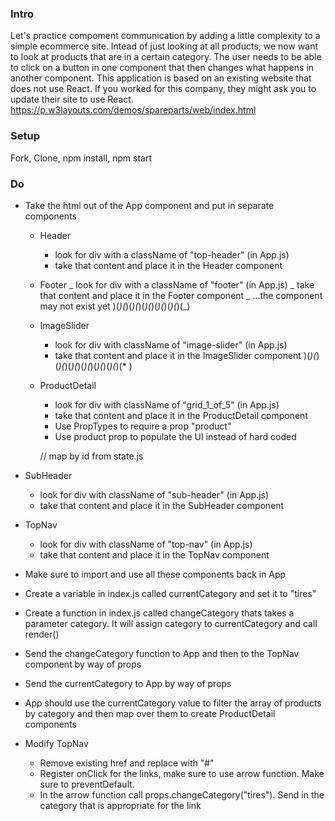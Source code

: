 ### Intro

Let's practice compoment communication by adding a little complexity to a simple ecommerce site. Intead of just looking at all products, we now want to look at products that are in a certain category. The user needs to be able to click on a button in one component that then changes what happens in another component.
This application is based on an existing website that does not use React. If you worked for this company, they might ask you to update their site to use React.
https://p.w3layouts.com/demos/spareparts/web/index.html

### Setup

Fork, Clone, npm install, npm start

### Do

- Take the html out of the App component and put in separate components

  - Header
    - look for div with a className of "top-header" (in App.js)
    - take that content and place it in the Header component
  - Footer
    _ look for div with a className of "footer" (in App.js)
    _ take that content and place it in the Footer component
    _ ...the component may not exist yet
    )(_)(_)(_)(_)(_)(_)(_)(_)(_)(_)(_)
  - ImageSlider
    - look for div with className of "image-slider" (in App.js)
    - take that content and place it in the ImageSlider component
      )(_)(_)(_)(_)(_)(_)(_)(_)(_)(_)(_)(_)(\*
      )
  - ProductDetail

    - look for div with className of "grid_1_of_5" (in App.js)
    - take that content and place it in the ProductDetail component
    - Use PropTypes to require a prop "product"
    - Use product prop to populate the UI instead of hard coded

    // map by id from state.js

* SubHeader

  - look for div with className of "sub-header" (in App.js)
  - take that content and place it in the SubHeader component

* TopNav

  - look for div with className of "top-nav" (in App.js)
  - take that content and place it in the TopNav component

* Make sure to import and use all these components back in App

* Create a variable in index.js called currentCategory and set it to "tires"

* Create a function in index.js called changeCategory thats takes a parameter category. It will assign category to currentCategory and call render()

* Send the changeCategory function to App and then to the TopNav component by way of props

* Send the currentCategory to App by way of props

* App should use the currentCategory value to filter the array of products by category and then map over them to create ProductDetail components

* Modify TopNav
  - Remove existing href and replace with "#"
  - Register onClick for the links, make sure to use arrow function. Make sure to preventDefault.
  - In the arrow function call props.changeCategory("tires"). Send in the category that is appropriate for the link
